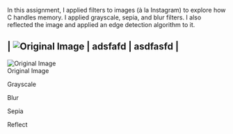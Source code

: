 In this assignment, I applied filters to images (à la Instagram) to explore how C handles memory. I applied grayscale, sepia, and blur filters. I also reflected the image and applied an edge detection algorithm to it.


| ![Original Image](https://raw.githubusercontent.com/akcode2/cs50/master/Memory/Images/flowersmall.bmp?token=AJRQTBN33YH3QDAQCXNQ37DA2IEJW)  | adsfafd  | asdfasfd  |
-------------------------------------
![Original Image](https://raw.githubusercontent.com/akcode2/cs50/master/Memory/Images/flowersmall.bmp?token=AJRQTBN33YH3QDAQCXNQ37DA2IEJW) \
Original Image

Grayscale

Blur

Sepia

Reflect


